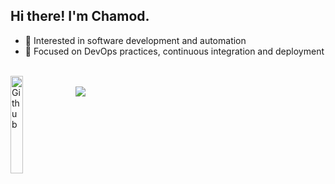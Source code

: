 ## Hi there! I'm Chamod.

* 🌱 Interested in software development and automation
* 🔧 Focused on DevOps practices, continuous integration and deployment

<br>

<img width="20%" align="left" alt="Github" src="https://user-images.githubusercontent.com/48678280/88862734-4903af80-d201-11ea-968b-9c939d88a37c.gif" />

<br> 

<img src="https://skillicons.dev/icons?i=react,nodejs,html,css,js,bootstrap,java,mongodb,laravel,git,vscode,eclipse"/>
